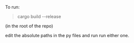 
To run: 
> cargo build --release

(in the root of the repo)

edit the absolute paths in the py files and run run either one.
